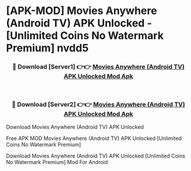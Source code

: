 # [APK-MOD] Movies Anywhere (Android TV) APK Unlocked - [Unlimited Coins No Watermark Premium] nvdd5



<div align="center">
<h3>🔴 Download [Server1] 👉👉 <a href="https://momento.my/?title=Movies_Anywhere_(Android_TV)_APK_Unlocked">Movies Anywhere (Android TV) APK Unlocked Mod Apk</a></h3><br>

<h3>🔴 Download [Server2] 👉👉 <a href="https://momento.my/?title=Movies_Anywhere_(Android_TV)_APK_Unlocked">Movies Anywhere (Android TV) APK Unlocked Mod Apk</a></h3>
</div>



Download Movies Anywhere (Android TV) APK Unlocked 

Free APK MOD Movies Anywhere (Android TV) APK Unlocked [Unlimited Coins No Watermark Premium]

Download Movies Anywhere (Android TV) APK Unlocked [Unlimited Coins No Watermark Premium] Mod For Android

